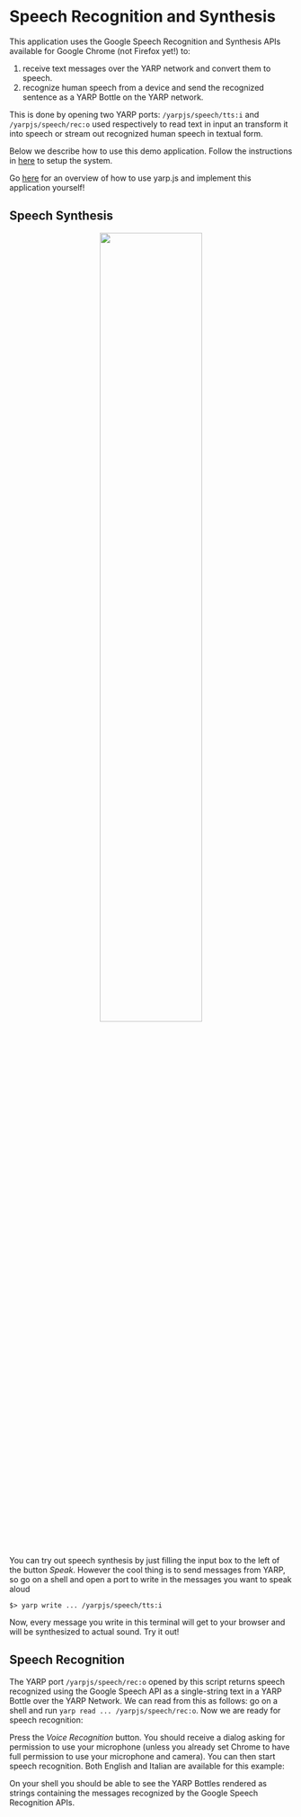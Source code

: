 

# Speech Recognition and Synthesis

This application uses the Google Speech Recognition and Synthesis APIs available for Google Chrome (not Firefox yet!) to:

1. receive text messages over the YARP network and convert them to speech.
2. recognize human speech from a device and send the recognized sentence as a YARP Bottle on the YARP network. 

This is done by opening two YARP ports: `/yarpjs/speech/tts:i` and `/yarpjs/speech/rec:o` used respectively to read text in input an transform it into speech or stream out recognized human speech in textual form.

Below we describe how to use this demo application. Follow the instructions in [here](/examples) to setup the system. 

Go [here](#code-overview) for an overview of how to use yarp.js and implement this application yourself!

## Speech Synthesis

<p align='center'>
<img src="https://github.com/robotology/yarp.js/blob/master/images/example_browser_speech_recognition.png" width="60%">
</p>

You can try out speech synthesis by just filling the input box to the left of the button *Speak*. However the cool thing is to send messages from YARP, so go on a shell and open a port to write in the messages you want to speak aloud
```
$> yarp write ... /yarpjs/speech/tts:i
```
Now, every message you write in this terminal will get to your browser and will be synthesized to actual sound. Try it out!

## Speech Recognition

The YARP port `/yarpjs/speech/rec:o` opened by this script returns speech recognized using the Google Speech API as a single-string text in a YARP Bottle over the YARP Network. We can read from this as follows: go on a shell and run `yarp read ... /yarpjs/speech/rec:o`. Now we are ready for speech recognition:

Press the *Voice Recognition* button. You should receive a dialog asking for permission to use your microphone (unless you already set Chrome to have full permission to use your microphone and camera). You can then start speech recognition. Both English and Italian are available for this example:

On your shell you should be able to see the YARP Bottles rendered as strings containing the messages recognized by the Google Speech Recognition APIs.

